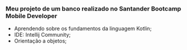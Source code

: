 ### Meu projeto de um banco realizado no Santander Bootcamp Mobile Developer

 * Aprendendo sobre os fundamentos da linguagem Kotlin;
 * IDE: Intellij Community;
 * Orientação a objetos;
